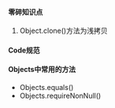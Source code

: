 #### 零碎知识点
1. Object.clone()方法为浅拷贝

#### Code规范


#### Objects中常用的方法
- Objects.equals()
- Objects.requireNonNull()


